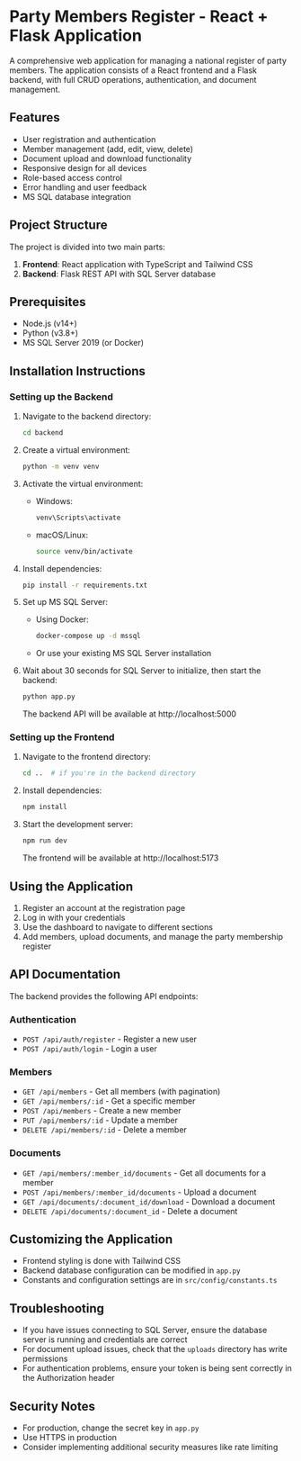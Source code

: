 # Party Members Register - React + Flask Application

A comprehensive web application for managing a national register of party members. The application consists of a React frontend and a Flask backend, with full CRUD operations, authentication, and document management.

## Features

- User registration and authentication
- Member management (add, edit, view, delete)
- Document upload and download functionality
- Responsive design for all devices
- Role-based access control
- Error handling and user feedback
- MS SQL database integration

## Project Structure

The project is divided into two main parts:

1. **Frontend**: React application with TypeScript and Tailwind CSS
2. **Backend**: Flask REST API with SQL Server database

## Prerequisites

- Node.js (v14+)
- Python (v3.8+)
- MS SQL Server 2019 (or Docker)

## Installation Instructions

### Setting up the Backend

1. Navigate to the backend directory:
   ```bash
   cd backend
   ```

2. Create a virtual environment:
   ```bash
   python -m venv venv
   ```

3. Activate the virtual environment:
   - Windows:
     ```bash
     venv\Scripts\activate
     ```
   - macOS/Linux:
     ```bash
     source venv/bin/activate
     ```

4. Install dependencies:
   ```bash
   pip install -r requirements.txt
   ```

5. Set up MS SQL Server:
   - Using Docker:
     ```bash
     docker-compose up -d mssql
     ```
   - Or use your existing MS SQL Server installation

6. Wait about 30 seconds for SQL Server to initialize, then start the backend:
   ```bash
   python app.py
   ```

   The backend API will be available at http://localhost:5000

### Setting up the Frontend

1. Navigate to the frontend directory:
   ```bash
   cd ..  # if you're in the backend directory
   ```

2. Install dependencies:
   ```bash
   npm install
   ```

3. Start the development server:
   ```bash
   npm run dev
   ```

   The frontend will be available at http://localhost:5173

## Using the Application

1. Register an account at the registration page
2. Log in with your credentials
3. Use the dashboard to navigate to different sections
4. Add members, upload documents, and manage the party membership register

## API Documentation

The backend provides the following API endpoints:

### Authentication
- `POST /api/auth/register` - Register a new user
- `POST /api/auth/login` - Login a user

### Members
- `GET /api/members` - Get all members (with pagination)
- `GET /api/members/:id` - Get a specific member
- `POST /api/members` - Create a new member
- `PUT /api/members/:id` - Update a member
- `DELETE /api/members/:id` - Delete a member

### Documents
- `GET /api/members/:member_id/documents` - Get all documents for a member
- `POST /api/members/:member_id/documents` - Upload a document
- `GET /api/documents/:document_id/download` - Download a document
- `DELETE /api/documents/:document_id` - Delete a document

## Customizing the Application

- Frontend styling is done with Tailwind CSS
- Backend database configuration can be modified in `app.py`
- Constants and configuration settings are in `src/config/constants.ts`

## Troubleshooting

- If you have issues connecting to SQL Server, ensure the database server is running and credentials are correct
- For document upload issues, check that the `uploads` directory has write permissions
- For authentication problems, ensure your token is being sent correctly in the Authorization header

## Security Notes

- For production, change the secret key in `app.py`
- Use HTTPS in production
- Consider implementing additional security measures like rate limiting